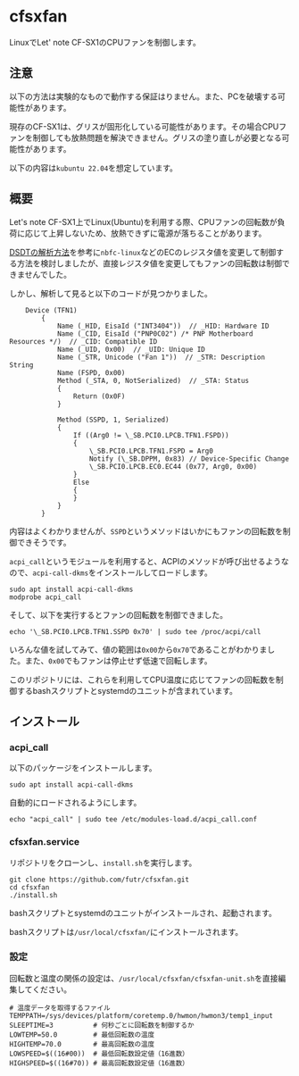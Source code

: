 # cfsxfan
LinuxでLet' note CF-SX1のCPUファンを制御します。

## 注意
以下の方法は実験的なもので動作する保証はりません。また、PCを破壊する可能性があります。

現存のCF-SX1は、グリスが固形化している可能性があります。その場合CPUファンを制御しても放熱問題を解決できません。グリスの塗り直しが必要となる可能性があります。

以下の内容は`kubuntu 22.04`を想定しています。

## 概要
Let's note CF-SX1上でLinux(Ubuntu)を利用する際、CPUファンの回転数が負荷に応じて上昇しないため、放熱できずに電源が落ちることがあります。

[DSDTの解析方法](https://github.com/hirschmann/nbfc/wiki/Analyze-your-notebook%27s-DSDT)を参考に`nbfc-linux`などのECのレジスタ値を変更して制御する方法を検討しましたが、直接レジスタ値を変更してもファンの回転数は制御できませんでした。

しかし、解析して見ると以下のコードが見つかりました。
```
    Device (TFN1)
        {
            Name (_HID, EisaId ("INT3404"))  // _HID: Hardware ID
            Name (_CID, EisaId ("PNP0C02") /* PNP Motherboard Resources */)  // _CID: Compatible ID
            Name (_UID, 0x00)  // _UID: Unique ID
            Name (_STR, Unicode ("Fan 1"))  // _STR: Description String
            Name (FSPD, 0x00)
            Method (_STA, 0, NotSerialized)  // _STA: Status
            {
                Return (0x0F)
            }

            Method (SSPD, 1, Serialized)
            {
                If ((Arg0 != \_SB.PCI0.LPCB.TFN1.FSPD))
                {
                    \_SB.PCI0.LPCB.TFN1.FSPD = Arg0
                    Notify (\_SB.DPPM, 0x83) // Device-Specific Change
                    \_SB.PCI0.LPCB.EC0.EC44 (0x77, Arg0, 0x00)
                }
                Else
                {
                }
            }
        }
```
内容はよくわかりませんが、`SSPD`というメソッドはいかにもファンの回転数を制御できそうです。

`acpi_call`というモジュールを利用すると、ACPIのメソッドが呼び出せるようなので、`acpi-call-dkms`をインストールしてロードします。
```
sudo apt install acpi-call-dkms
modprobe acpi_call
```
そして、以下を実行するとファンの回転数を制御できました。
```
echo '\_SB.PCI0.LPCB.TFN1.SSPD 0x70' | sudo tee /proc/acpi/call
```

いろんな値を試してみて、値の範囲は`0x00`から`0x70`であることがわかりました。また、`0x00`でもファンは停止せず低速で回転します。

このリポジトリには、これらを利用してCPU温度に応じてファンの回転数を制御するbashスクリプトとsystemdのユニットが含まれています。

## インストール
### acpi_call
以下のパッケージをインストールします。
```
sudo apt install acpi-call-dkms
```
自動的にロードされるようにします。
```
echo "acpi_call" | sudo tee /etc/modules-load.d/acpi_call.conf
```
### cfsxfan.service
リポジトリをクローンし、`install.sh`を実行します。
```
git clone https://github.com/futr/cfsxfan.git
cd cfsxfan
./install.sh
```
bashスクリプトとsystemdのユニットがインストールされ、起動されます。

bashスクリプトは`/usr/local/cfsxfan/`にインストールされます。
### 設定
回転数と温度の関係の設定は、`/usr/local/cfsxfan/cfsxfan-unit.sh`を直接編集してください。
```
# 温度データを取得するファイル
TEMPPATH=/sys/devices/platform/coretemp.0/hwmon/hwmon3/temp1_input
SLEEPTIME=3          # 何秒ごとに回転数を制御するか
LOWTEMP=50.0         # 最低回転数の温度
HIGHTEMP=70.0        # 最高回転数の温度
LOWSPEED=$((16#00))  # 最低回転数設定値（16進数）
HIGHSPEED=$((16#70)) # 最高回転数設定値（16進数）
```
